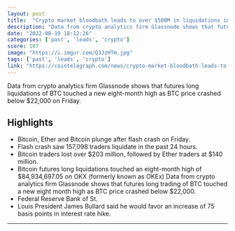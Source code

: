 ```yaml
---
layout: post
title:  "Crypto market bloodbath leads to over $500M in liquidations in 24 hours"
description: "Data from crypto analytics firm Glassnode shows that futures long liquidations of BTC touched a new eight-month high as BTC price crashed below $22,000 on Friday."
date: "2022-08-19 18:12:26"
categories: ['past', 'leads', 'crypto']
score: 107
image: "https://i.imgur.com/Q3JzHTm.jpg"
tags: ['past', 'leads', 'crypto']
link: "https://cointelegraph.com/news/crypto-market-bloodbath-leads-to-over-500m-in-liquidations-in-24-hours"
---
```


Data from crypto analytics firm Glassnode shows that futures long liquidations of BTC touched a new eight-month high as BTC price crashed below $22,000 on Friday.

## Highlights

- Bitcoin, Ether and Bitcoin plunge after flash crash on Friday.
- Flash crash saw 157,098 traders liquidate in the past 24 hours.
- Bitcoin traders lost over $203 million, followed by Ether traders at $140 million.
- Bitcoin futures long liquidations touched an eight-month high of $84,934,697.05 on OKX (formerly known as OKEx) Data from crypto analytics firm Glassnode shows that futures long trading of BTC touched a new eight month high as BTC price crashed below $22,000.
- Federal Reserve Bank of St.
- Louis President James Bullard said he would favor an increase of 75 basis points in interest rate hike.

---
